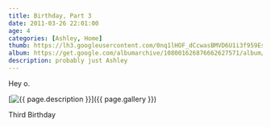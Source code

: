 ```yaml
---
title: Birthday, Part 3
date: 2011-03-26 22:01:00
age: 4
categories: [Ashley, Home]
thumb: https://lh3.googleusercontent.com/0nq1lHOF_dCcwasBMVD6U1i3f959EsPuzO-C80qqgKsWY9XAc1zqcTNmVrNh_AZe-tCK5k5dpe9ie5OZJLwt-yksgyc4UiVMxyrfz2n6A78=w293-h220
album: https://get.google.com/albumarchive/108001626876662627571/album/AF1QipOYteS2me455ZBUG388cHNNuNtS_RkRjIGm-fxV?authKey=CNeS6bWB44f_0QE
description: probably just Ashley
---
```

Hey o.

[<img src="{{ page.thumb }}" alt="{{ page.description }}" class="wyseguys-album"/>]({{ page.gallery }})

Third Birthday